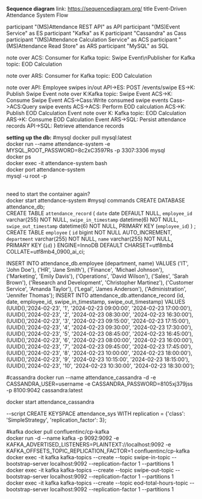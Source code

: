 **Sequence diagram**
link: https://sequencediagram.org/
title Event-Driven Attendance System Flow

participant "(MS)Attendance REST API" as API
participant "(MS)Event Service" as ES
participant "Kafka" as K
participant "Cassandra" as Cass
participant "(MS)Attendance Calculation Service" as ACS
participant "(MS)Attendance Read Store" as ARS
participant "MySQL" as SQL

note over ACS: Consumer for Kafka topic: Swipe Event\nPublisher for Kafka topic: EOD Calculation

note over ARS: Consumer for Kafka topic: EOD Calculation

note over API: Employee swipes in/out
API->ES: POST /events/swipe
ES->K: Publish Swipe Event
note over K:Kafka topic: Swipe Event
ACS->K: Consume Swipe Event
ACS->Cass:Write consumed swipe events
Cass->ACS:Query swipe events
ACS->ACS: Perform EOD calculation
ACS->K: Publish EOD Calculation Event
note over K: Kafka topic: EOD Calculation
ARS->K: Consume EOD Calculation Event
ARS->SQL: Persist attendance records
API->SQL: Retrieve attendance records





**setting up the db:**
#mysql
docker pull mysql:latest
\
docker run --name attendance-system -e MYSQL_ROOT_PASSWORD=8c2xC3597Rs -p 3307:3306 mysql
\
docker ps
\
docker exec -it attendance-system bash
\
docker port attendance-system 
\
mysql -u root -p

\
need to start the container again?\
docker start attendance-system
#mysql commands
CREATE DATABASE attendance_db;
\
CREATE TABLE `attendance_record` (
  `date` date DEFAULT NULL,
  `employee_id` varchar(255) NOT NULL,
  `swipe_in_timestamp` datetime(6) NOT NULL,
  `swipe_out_timestamp` datetime(6) NOT NULL,
  PRIMARY KEY (`employee_id`)
) ;
\
CREATE TABLE `employee` (
  `id` bigint NOT NULL AUTO_INCREMENT,
  `department` varchar(255) NOT NULL,
  `name` varchar(255) NOT NULL,
  PRIMARY KEY (`id`)
) ENGINE=InnoDB DEFAULT CHARSET=utf8mb4 COLLATE=utf8mb4_0900_ai_ci;

INSERT INTO attendance_db.employee (department, name) VALUES
('IT', 'John Doe'),
('HR', 'Jane Smith'),
('Finance', 'Michael Johnson'),
('Marketing', 'Emily Davis'),
('Operations', 'David Wilson'),
('Sales', 'Sarah Brown'),
('Research and Development', 'Christopher Martinez'),
('Customer Service', 'Amanda Taylor'),
('Legal', 'James Anderson'),
('Administration', 'Jennifer Thomas');
INSERT INTO attendance_db.attendance_record (id, date, employee_id, swipe_in_timestamp, swipe_out_timestamp) VALUES
(UUID(),'2024-02-23', '1', '2024-02-23 09:00:00', '2024-02-23 17:00:00'),
(UUID(),'2024-02-23', '2', '2024-02-23 08:30:00', '2024-02-23 16:30:00'),
(UUID(),'2024-02-23', '3', '2024-02-23 09:15:00', '2024-02-23 17:15:00'),
(UUID(),'2024-02-23', '4', '2024-02-23 09:30:00', '2024-02-23 17:30:00'),
(UUID(),'2024-02-23', '5', '2024-02-23 08:45:00', '2024-02-23 16:45:00'),
(UUID(),'2024-02-23', '6', '2024-02-23 08:00:00', '2024-02-23 16:00:00'),
(UUID(),'2024-02-23', '7', '2024-02-23 09:45:00', '2024-02-23 17:45:00'),
(UUID(),'2024-02-23', '8', '2024-02-23 10:00:00', '2024-02-23 18:00:00'),
(UUID(),'2024-02-23', '9', '2024-02-23 10:15:00', '2024-02-23 18:15:00'),
(UUID(),'2024-02-23', '10', '2024-02-23 10:30:00', '2024-02-23 18:30:00');


#cassandra
docker run --name attendance_cassandra -d -e CASSANDRA_USER=username -e CASSANDRA_PASSWORD=8105xj379jss -p 8100:9042 cassandra:latest

docker start attendance_cassandra

--script
CREATE KEYSPACE attendance_sys WITH replication = {'class': 'SimpleStrategy', 'replication_factor': 3};


#kafka
docker pull confluentinc/cp-kafka
\
docker run -d --name kafka -p 9092:9092 -e KAFKA_ADVERTISED_LISTENERS=PLAINTEXT://localhost:9092 -e KAFKA_OFFSETS_TOPIC_REPLICATION_FACTOR=1 confluentinc/cp-kafka
\
docker exec -it kafka kafka-topics --create --topic swipe-in-topic --bootstrap-server localhost:9092 --replication-factor 1 --partitions 1
\
docker exec -it kafka kafka-topics --create --topic swipe-out-topic --bootstrap-server localhost:9092 --replication-factor 1 --partitions 1
\
docker exec -it kafka kafka-topics --create --topic eod-total-hours-topic --bootstrap-server localhost:9092 --replication-factor 1 --partitions 1

